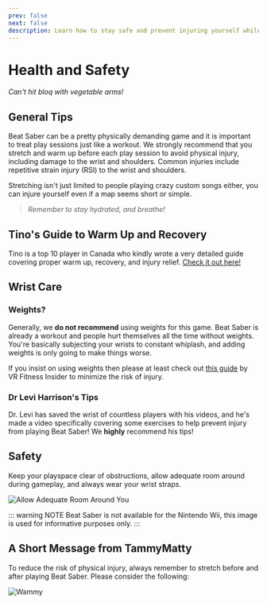 ```yaml
---
prev: false
next: false
description: Learn how to stay safe and prevent injuring yourself while playing Beat Saber!
---
```


# Health and Safety

_Can't hit bloq with vegetable arms!_

## General Tips

Beat Saber can be a pretty physically demanding game and it is important to treat play sessions just like a workout. We strongly recommend that you stretch and warm up before each play session to avoid physical injury, including damage to the wrist and shoulders. Common injuries include repetitive strain injury (RSI) to the wrist and shoulders.

Stretching isn't just limited to people playing crazy custom songs either, you can injure yourself even if a map seems short or simple.

> _Remember to stay hydrated, and breathe!_

## Tino's Guide to Warm Up and Recovery

Tino is a top 10 player in Canada who kindly wrote a very detailed guide covering proper warm up, recovery, and injury relief. [Check it out here!](https://docs.google.com/document/d/122rd-eU0mkwQ6fXUwSmo1_XAh73Jyqd1u6ncrUjtkD0/)

## Wrist Care

### Weights?

Generally, we **do not recommend** using weights for this game. Beat Saber is already a workout and people hurt themselves all the time without weights. You're basically subjecting your wrists to constant whiplash, and adding weights is only going to make things worse.

If you insist on using weights then please at least check out [this guide](https://www.vrfitnessinsider.com/beat-saber-weighted-gear/) by VR Fitness Insider to minimize the risk of injury.

### Dr Levi Harrison's Tips

Dr. Levi has saved the wrist of countless players with his videos, and he's made a video specifically covering some exercises to help prevent injury from playing Beat Saber! We **highly** recommend his tips!

<YouTube url='https://www.youtube.com/watch?v=IoL1NOKUmoU' />

## Safety

Keep your playspace clear of obstructions, allow adequate room around during gameplay, and always wear your wrist straps.

![Allow Adequate Room Around You](/.assets/images/health-and-safety/allow-adequate-room-around-you.png "Allow Adequate Room Around You")

::: warning NOTE
Beat Saber is not available for the Nintendo Wii, this image is used for informative purposes only.
:::

## A Short Message from TammyMatty

To reduce the risk of physical injury, always remember to stretch before and after playing Beat Saber. Please consider the following:

![Wammy](/.assets/images/health-and-safety/wammy.gif "Wammy")
